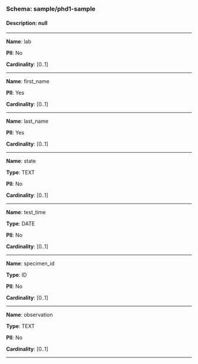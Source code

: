 
### Schema:         sample/phd1-sample
#### Description:   null

---

**Name**: lab

**PII**: No

**Cardinality**: [0..1]

---

**Name**: first_name

**PII**: Yes

**Cardinality**: [0..1]

---

**Name**: last_name

**PII**: Yes

**Cardinality**: [0..1]

---

**Name**: state

**Type**: TEXT

**PII**: No

**Cardinality**: [0..1]

---

**Name**: test_time

**Type**: DATE

**PII**: No

**Cardinality**: [0..1]

---

**Name**: specimen_id

**Type**: ID

**PII**: No

**Cardinality**: [0..1]

---

**Name**: observation

**Type**: TEXT

**PII**: No

**Cardinality**: [0..1]

---

